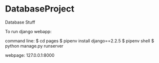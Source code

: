 # DatabaseProject
Database Stuff

To run django webapp:

command line:
$ cd pages
$ pipenv install django==2.2.5
$ pipenv shell
$ python manage.py runserver

webpage:
127.0.0.1:8000
